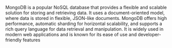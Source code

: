 MongoDB is a popular NoSQL database that provides a flexible and scalable solution for storing and retrieving data. It uses a document-oriented model, where data is stored in flexible, JSON-like documents. MongoDB offers high performance, automatic sharding for horizontal scalability, and supports a rich query language for data retrieval and manipulation. It is widely used in modern web applications and is known for its ease of use and developer-friendly features